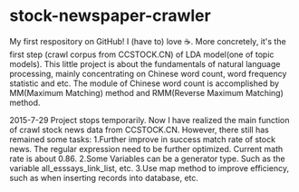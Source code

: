 stock-newspaper-crawler
=
My first respository on GitHub!
I (have to) love :coffee:. More concretely, it's the first step (crawl corpus from CCSTOCK.CN) of LDA model(one of topic models).
This little project is about the fundamentals of natural language processing, mainly concentrating on Chinese word count,
word frequency statistic and etc. The module of Chinese word count is accomplished by MM(Maximum Matching) method
and RMM(Reverse Maximum Matching) method.

2015-7-29
Project stops temporarily. Now I have realized the main function of crawl stock news data from CCSTOCK.CN. However, there still has remained some tasks:
 1.Further improve in success match rate of stock news. The regular expression need to be further optimized. Current math rate is about 0.86.
 2.Some Variables can be a generator type. Such as the variable all_esssays_link_list, etc.
 3.Use map method to improve efficiency, such as when inserting records into database, etc.